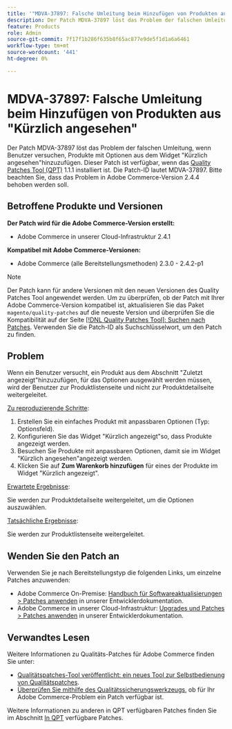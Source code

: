 ```yaml
---
title: '"MDVA-37897: Falsche Umleitung beim Hinzufügen von Produkten aus "Kürzlich angesehen"'
description: Der Patch MDVA-37897 löst das Problem der falschen Umleitung, wenn Benutzer versuchen, Produkte mit Optionen aus dem Widget "Kürzlich angesehen"hinzuzufügen. Dieser Patch ist verfügbar, wenn das [Quality Patches Tool (QPT)](https://experienceleague.adobe.com/en/docs/commerce-knowledge-base/kb/announcements/commerce-announcements/magento-quality-patches-released-new-tool-to-self-serve-quality-patches) 1.1.1 installiert ist. Die Patch-ID lautet MDVA-37897. Bitte beachten Sie, dass das Problem in Adobe Commerce-Version 2.4.4 behoben werden soll.
feature: Products
role: Admin
source-git-commit: 7f17f1b286f635b8f65ac877e9de5f1d1a6a6461
workflow-type: tm+mt
source-wordcount: '441'
ht-degree: 0%

---
```


# MDVA-37897: Falsche Umleitung beim Hinzufügen von Produkten aus &quot;Kürzlich angesehen&quot;

Der Patch MDVA-37897 löst das Problem der falschen Umleitung, wenn Benutzer versuchen, Produkte mit Optionen aus dem Widget &quot;Kürzlich angesehen&quot;hinzuzufügen. Dieser Patch ist verfügbar, wenn das [Quality Patches Tool (QPT)](https://experienceleague.adobe.com/en/docs/commerce-knowledge-base/kb/announcements/commerce-announcements/magento-quality-patches-released-new-tool-to-self-serve-quality-patches) 1.1.1 installiert ist. Die Patch-ID lautet MDVA-37897. Bitte beachten Sie, dass das Problem in Adobe Commerce-Version 2.4.4 behoben werden soll.

## Betroffene Produkte und Versionen

**Der Patch wird für die Adobe Commerce-Version erstellt:**

* Adobe Commerce in unserer Cloud-Infrastruktur 2.4.1

**Kompatibel mit Adobe Commerce-Versionen:**

* Adobe Commerce (alle Bereitstellungsmethoden) 2.3.0 - 2.4.2-p1

>[!NOTE]
>
>Der Patch kann für andere Versionen mit den neuen Versionen des Quality Patches Tool angewendet werden. Um zu überprüfen, ob der Patch mit Ihrer Adobe Commerce-Version kompatibel ist, aktualisieren Sie das Paket `magento/quality-patches` auf die neueste Version und überprüfen Sie die Kompatibilität auf der Seite [[!DNL Quality Patches Tool]: Suchen nach Patches](https://experienceleague.adobe.com/en/docs/commerce-knowledge-base/kb/announcements/commerce-announcements/magento-quality-patches-released-new-tool-to-self-serve-quality-patches). Verwenden Sie die Patch-ID als Suchschlüsselwort, um den Patch zu finden.

## Problem

Wenn ein Benutzer versucht, ein Produkt aus dem Abschnitt &quot;Zuletzt angezeigt&quot;hinzuzufügen, für das Optionen ausgewählt werden müssen, wird der Benutzer zur Produktlistenseite und nicht zur Produktdetailseite weitergeleitet.

<u>Zu reproduzierende Schritte</u>:

1. Erstellen Sie ein einfaches Produkt mit anpassbaren Optionen (Typ: Optionsfeld).
1. Konfigurieren Sie das Widget &quot;Kürzlich angezeigt&quot;so, dass Produkte angezeigt werden.
1. Besuchen Sie Produkte mit anpassbaren Optionen, damit sie im Widget &quot;Kürzlich angesehen&quot;angezeigt werden.
1. Klicken Sie auf **Zum Warenkorb hinzufügen** für eines der Produkte im Widget &quot;Kürzlich angezeigt&quot;.

<u>Erwartete Ergebnisse</u>:

Sie werden zur Produktdetailseite weitergeleitet, um die Optionen auszuwählen.

<u>Tatsächliche Ergebnisse</u>:

Sie werden zur Produktlistenseite weitergeleitet.

## Wenden Sie den Patch an

Verwenden Sie je nach Bereitstellungstyp die folgenden Links, um einzelne Patches anzuwenden:

* Adobe Commerce On-Premise: [Handbuch für Softwareaktualisierungen > Patches anwenden](https://devdocs.magento.com/guides/v2.4/comp-mgr/patching/mqp.html) in unserer Entwicklerdokumentation.
* Adobe Commerce in unserer Cloud-Infrastruktur: [Upgrades und Patches > Patches anwenden](https://devdocs.magento.com/cloud/project/project-patch.html) in unserer Entwicklerdokumentation.

## Verwandtes Lesen

Weitere Informationen zu Qualitäts-Patches für Adobe Commerce finden Sie unter:

* [Qualitätspatches-Tool veröffentlicht: ein neues Tool zur Selbstbedienung von Qualitätspatches](https://experienceleague.adobe.com/en/docs/commerce-knowledge-base/kb/announcements/commerce-announcements/magento-quality-patches-released-new-tool-to-self-serve-quality-patches).
* [Überprüfen Sie mithilfe des Qualitätssicherungswerkzeugs](/help/tools/quality-patches-tool/patches-available-in-qpt/check-patch-for-magento-issue-with-magento-quality-patches.md), ob für Ihr Adobe Commerce-Problem ein Patch verfügbar ist.

Weitere Informationen zu anderen in QPT verfügbaren Patches finden Sie im Abschnitt [In QPT](https://experienceleague.adobe.com/tools/commerce-quality-patches/index.html-) verfügbare Patches.
